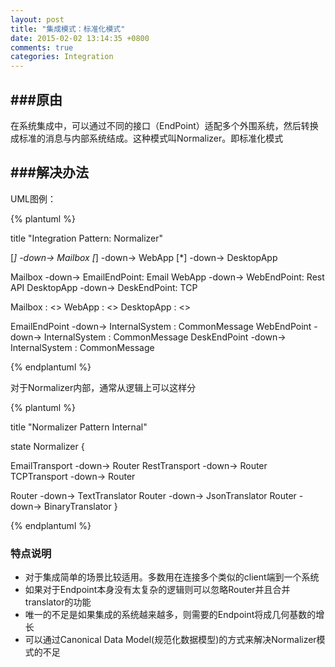 ```yaml
---
layout: post
title: "集成模式：标准化模式"
date: 2015-02-02 13:14:35 +0800
comments: true
categories: Integration
---
```


###原由
---
在系统集成中，可以通过不同的接口（EndPoint）适配多个外围系统，然后转换成标准的消息与内部系统结成。这种模式叫Normalizer。即标准化模式


###解决办法
---

UML图例：

{% plantuml %}

title "Integration Pattern: Normalizer"

[*] -down-> Mailbox
[*] -down-> WebApp
[*] -down-> DesktopApp


Mailbox -down-> EmailEndPoint: Email
WebApp -down-> WebEndPoint: Rest API
DesktopApp -down-> DeskEndPoint: TCP

Mailbox : <<External System>>
WebApp : <<External System>>
DesktopApp : <<External System>>

EmailEndPoint -down-> InternalSystem : CommonMessage
WebEndPoint -down-> InternalSystem : CommonMessage
DeskEndPoint -down-> InternalSystem : CommonMessage

{% endplantuml %}

对于Normalizer内部，通常从逻辑上可以这样分

{% plantuml %}

title "Normalizer Pattern Internal"

state Normalizer {

EmailTransport -down-> Router
RestTransport -down-> Router
TCPTransport -down-> Router

Router -down-> TextTranslator
Router -down-> JsonTranslator
Router -down-> BinaryTranslator
}

{% endplantuml %}


### 特点说明

- 对于集成简单的场景比较适用。多数用在连接多个类似的client端到一个系统
- 如果对于Endpoint本身没有太复杂的逻辑则可以忽略Router并且合并translator的功能
- 唯一的不足是如果集成的系统越来越多，则需要的Endpoint将成几何基数的增长
- 可以通过Canonical Data Model(规范化数据模型)的方式来解决Normalizer模式的不足


